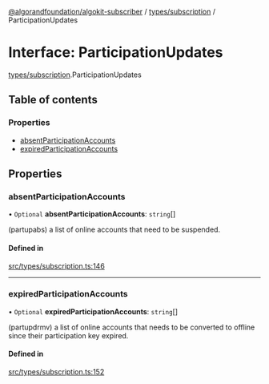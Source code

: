 [@algorandfoundation/algokit-subscriber](../README.md) / [types/subscription](../modules/types_subscription.md) / ParticipationUpdates

# Interface: ParticipationUpdates

[types/subscription](../modules/types_subscription.md).ParticipationUpdates

## Table of contents

### Properties

- [absentParticipationAccounts](types_subscription.ParticipationUpdates.md#absentparticipationaccounts)
- [expiredParticipationAccounts](types_subscription.ParticipationUpdates.md#expiredparticipationaccounts)

## Properties

### absentParticipationAccounts

• `Optional` **absentParticipationAccounts**: `string`[]

(partupabs) a list of online accounts that need to be suspended.

#### Defined in

[src/types/subscription.ts:146](https://github.com/algorandfoundation/algokit-subscriber-ts/blob/main/src/types/subscription.ts#L146)

---

### expiredParticipationAccounts

• `Optional` **expiredParticipationAccounts**: `string`[]

(partupdrmv) a list of online accounts that needs to be converted to offline
since their participation key expired.

#### Defined in

[src/types/subscription.ts:152](https://github.com/algorandfoundation/algokit-subscriber-ts/blob/main/src/types/subscription.ts#L152)
